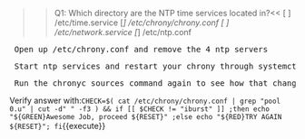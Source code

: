 >>Q1: Which directory are the NTP time services located in?<<
[ ] /etc/time.service
[*] /etc/chrony/chrony.conf
[ ] /etc/network.service
[*] /etc/ntp.conf

<pre> Open up /etc/chrony.conf and remove the 4 ntp servers </pre>

<pre> Start ntp services and restart your chrony through systemctl </pre>
<pre> Run the chronyc sources command again to see how that changed it </pre>

Verify answer with:`CHECK=$( cat /etc/chrony/chrony.conf | grep "pool 0.u" | cut -d" " -f3 ) && if [[ $CHECK != "iburst" ]] ;then echo "${GREEN}Awesome Job, proceed ${RESET}" ;else echo "${RED}TRY AGAIN ${RESET}"; fi`{{execute}}
